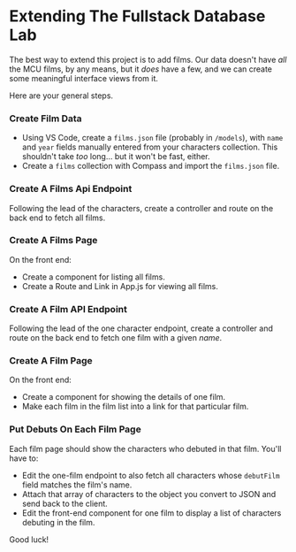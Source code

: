 # Extending The Fullstack Database Lab

The best way to extend this project is to add films. Our data doesn't have _all_ the MCU films, by any means, but it _does_ have a few, and we can create some meaningful interface views from it.

Here are your general steps.

### Create Film Data

- Using VS Code, create a `films.json` file (probably in `/models`), with `name` and `year` fields manually entered from your characters collection. This shouldn't take _too_ long… but it won't be fast, either.
- Create a `films` collection with Compass and import the `films.json` file.

### Create A Films Api Endpoint

Following the lead of the characters, create a controller and route on the back end to fetch all films.

### Create A Films Page

On the front end:

- Create a component for listing all films.
- Create a Route and Link in App.js for viewing all films.

### Create A Film API Endpoint

Following the lead of the one character endpoint, create a controller and route on the back end to fetch one film with a given _name_.

### Create A Film Page

On the front end:

- Create a component for showing the details of one film.
- Make each film in the film list into a link for that particular film.

### Put Debuts On Each Film Page

Each film page should show the characters who debuted in that film. You'll have to:

- Edit the one-film endpoint to also fetch all characters whose `debutFilm` field matches the film's name.
- Attach that array of characters to the object you convert to JSON and send back to the client.
- Edit the front-end component for one film to display a list of characters debuting in the film.

Good luck!
